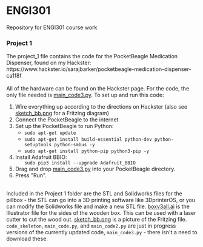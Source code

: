 <h1>ENGI301</h1>
Repository for ENGI301 course work
<h3>Project 1</h3>
The project_1 file contains the code for the PocketBeagle Medication Dispenser, found on my Hackster: https://www.hackster.io/sarajbarker/pocketbeagle-medication-dispenser-ca1f8f </br> </br>
All of the hardware can be found on the Hackster page. For the code, the only file needed is <a href=https://github.com/saraJbarker/ENGI301/blob/main/project_1/main_code3.py"">main_code3.py</a>. 
To set up and run this code: </br>
<ol>
  <li> Wire everything up according to the directions on Hackster (also see <a href="https://github.com/saraJbarker/ENGI301/blob/main/project_1/sketch_bb.png"> sketch_bb.png</a> for a Fritzing diagram) </li>
  <li> Connect the PocketBeagle to the internet </li>
  <li> Set up the PocketBeagle to run Python: 
    <ul>
      <li><code>sudo apt-get update </code></li>
      <li><code>sudo apt-get install build-essential python-dev python-setuptools python-smbus -y </code></li>
      <li><code>sudo apt-get install python-pip python3-pip -y</code></li>
    </ul>
  <li>Install Adafruit BBIO:
    <ul><code>sudo pip3 install --upgrade Adafruit_BBIO</code></ul>
    </li>
  <li>Drag and drop <a href=https://github.com/saraJbarker/ENGI301/blob/main/project_1/main_code3.py>main_code3.py</a> into your PocketBeagle directory.</li>
  <li>Press "Run".</li>
  </ol>
  </br>
  Included in the Project 1 folder are the STL and Solidworks files for the pillbox - the STL can go into a 3D printing software like 3DprinterOS, or you can modify the Solidworks file and make a new STL file. <a href="https://github.com/saraJbarker/ENGI301/blob/main/project_1/boxv3all.ai">boxv3all.ai</a> is the Illustrator file for the sides of the wooden box. This can be used with a laser cutter to cut the wood out. <a href="https://github.com/saraJbarker/ENGI301/blob/main/project_1/sketch_bb.png">sketch_bb.png</a> is a picture of the Fritzing file. <code>code_skeleton</code>, <code>main_code.py</code>, and <code>main_code2.py</code> are just in progress versions of the currently updated code, <code>main_code3.py</code> - there isn't a need to download these.
  




